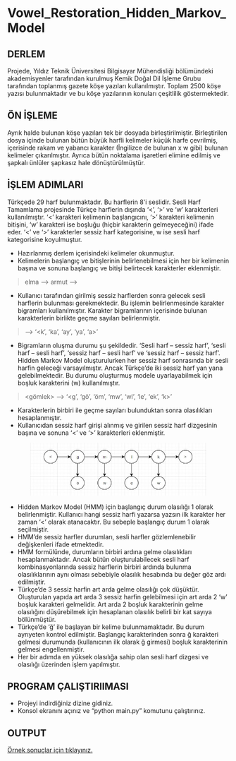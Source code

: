 # Vowel_Restoration_Hidden_Markov_Model
## DERLEM
Projede, Yıldız Teknik Üniversitesi Bilgisayar Mühendisliği bölümündeki akademisyenler tarafından kurulmuş Kemik Doğal Dil İşleme Grubu tarafından toplanmış gazete köşe yazıları kullanılmıştır. Toplam 2500 köşe yazısı bulunmaktadır ve bu köşe yazılarının konuları çeşitlilik göstermektedir.

## ÖN İŞLEME
Ayrık halde bulunan köşe yazıları tek bir dosyada birleştirilmiştir. Birleştirilen dosya içinde bulunan bütün büyük harfli kelimeler küçük harfe çevrilmiş, içerisinde rakam ve yabancı karakter (İngilizce de bulunan x w gibi) bulunan kelimeler çıkarılmıştır. Ayrıca bütün noktalama işaretleri elimine edilmiş ve şapkalı ünlüler şapkasız hale dönüştürülmüştür.

## İŞLEM ADIMLARI
Türkçede 29 harf bulunmaktadır. Bu harflerin 8'i seslidir. Sesli Harf Tamamlama projesinde Türkçe harflerin dışında ‘<’, ‘>’ ve ‘w’ karakterleri kullanılmıştır. ‘<’ karakteri kelimenin başlangıcını, ‘>’ karakteri kelimenin bitişini, ‘w’ karakteri ise boşluğu (hiçbir karakterin gelmeyeceğini) ifade eder. ‘<’ ve ‘>’ karakterler sessiz harf kategorisine, w ise sesli harf kategorisine koyulmuştur.

- Hazırlanmış derlem içerisindeki kelimeler okunmuştur.
- Kelimelerin başlangıç ve bitişlerinin belirlenebilmesi için her bir kelimenin başına ve sonuna başlangıç ve bitişi belirtecek karakterler eklenmiştir.

> elma --> <elma>
> armut --> <armut>

- Kullanıcı tarafından girilmiş sessiz harflerden sonra gelecek sesli harflerin bulunması gerekmektedir. Bu işlemin belirlenmesinde karakter bigramları kullanılmıştır. Karakter bigramlarının içerisinde bulunan karakterlerin birlikte geçme sayıları belirlenmiştir.

> <kaya> --> ‘<k’, ‘ka’, ‘ay’, ‘ya’, ‘a>’

- Bigramların oluşma durumu şu şekildedir. ‘Sesli harf – sessiz harf’, ‘sesli harf – sesli harf’, ‘sessiz harf – sesli harf’ ve ‘sessiz harf – sessiz harf’. Hidden Markov Model oluşturulurken her sessiz harf sonrasında bir sesli harfin geleceği varsayılmıştır. Ancak Türkçe’de iki sessiz harf yan yana gelebilmektedir. Bu durumu oluşturmuş modele uyarlayabilmek için boşluk karakterini (w) kullanılmıştır.

> <gömlek> --> ‘<g’, ‘gö’, ‘öm’, ‘mw’, ‘wl’, ‘le’, ‘ek’, ‘k>’

- Karakterlerin birbiri ile geçme sayıları bulunduktan sonra olasılıkları hesaplanmıştır.
- Kullanıcıdan sessiz harf girişi alınmış ve girilen sessiz harf dizgesinin başına ve sonuna ‘<’ ve ‘>’ karakterleri eklenmiştir.

<p align="center">
	<img src="/image/hmm.JPG" alt="Hidden Markov Model" width="400" height="120">
</p>

- Hidden Markov Model (HMM) için başlangıç durum olasılığı 1 olarak belirlenmiştir. Kullanıcı hangi sessiz harfi yazarsa yazsın ilk karakter her zaman ‘<’ olarak atanacaktır. Bu sebeple başlangıç durum 1 olarak seçilmiştir.
- HMM’de sessiz harfler durumları, sesli harfler gözlemlenebilir değişkenleri ifade etmektedir.
- HMM formülünde, durumların birbiri ardına gelme olasılıkları hesaplanmaktadır. Ancak bütün oluşturulabilecek sesli harf kombinasyonlarında sessiz harflerin birbiri ardında bulunma olasılıklarının aynı olması sebebiyle olasılık hesabında bu değer göz ardı edilmiştir.
- Türkçe’de 3 sessiz harfin art arda gelme olasılığı çok düşüktür. Oluşturulan yapıda art arda 3 sessiz harfin gelebilmesi için art arda 2 ‘w’ boşluk karakteri gelmelidir. Art arda 2 boşluk karakterinin gelme olasılığını düşürebilmek için hesaplanan olasılık belirli bir kat sayıya bölünmüştür.
- Türkçe’de ‘ğ’ ile başlayan bir kelime bulunmamaktadır. Bu durum ayrıyeten kontrol edilmiştir. Başlangıç karakterinden sonra ğ karakteri gelmesi durumunda (kullanıcının ilk olarak ğ girmesi) boşluk karakterinin gelmesi engellenmiştir.
- Her bir adımda en yüksek olasılığa sahip olan sesli harf dizgesi ve olasılığı üzerinden işlem yapılmıştır.

## PROGRAM ÇALIŞTIRIlMASI
- Projeyi indirdiğiniz dizine gidiniz.
- Konsol ekranını açınız ve “python main.py” komutunu çalıştırınız.

## OUTPUT
[Örnek sonuçlar için tıklayınız.](/output)